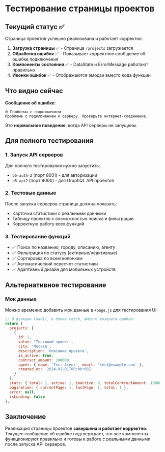 # Тестирование страницы проектов

## Текущий статус ✅

Страница проектов успешно реализована и работает корректно:

1. **Загрузка страницы** ✅ - Страница `/projects` загружается
2. **Обработка ошибок** ✅ - Показывает корректное сообщение об ошибке подключения
3. **Компоненты состояния** ✅ - DataState и ErrorMessage работают правильно
4. **Иконки ошибок** ✅ - Отображаются эмодзи вместо кода функции

## Что видно сейчас

**Сообщение об ошибке:**
```
🌐 Проблема с подключением
Проблема с подключением к серверу. Проверьте интернет-соединение.
```

Это **нормальное поведение**, когда API серверы не запущены.

## Для полного тестирования

### 1. Запуск API серверов
Для полного тестирования нужно запустить:
- `b5-auth-2` (порт 8001) - для авторизации
- `b5-api2` (порт 8000) - для GraphQL API проектов

### 2. Тестовые данные
После запуска серверов страница должна показать:
- Карточки статистики с реальными данными
- Таблицу проектов с возможностью поиска и фильтрации
- Корректную работу всех функций

### 3. Тестирование функций
- ✅ Поиск по названию, городу, описанию, агенту
- ✅ Фильтрация по статусу (активные/неактивные)
- ✅ Сортировка по всем колонкам
- ✅ Автоматический пересчет статистики
- ✅ Адаптивный дизайн для мобильных устройств

## Альтернативное тестирование

### Мок данные
Можно временно добавить мок данные в `+page.js` для тестирования UI:

```javascript
// В функции load(), в блоке catch, вместо возврата ошибки:
return {
  projects: [
    {
      id: 1,
      value: 'Тестовый проект',
      city: 'Москва',
      description: 'Описание проекта',
      is_active: true,
      contract_amount: 100000,
      agent: { name: 'Тест Агент', email: 'test@example.com' },
      created_at: '2024-01-01T00:00:00Z'
    }
  ],
  stats: { total: 1, active: 1, inactive: 0, totalContractAmount: 100000 },
  pagination: { currentPage: 1, lastPage: 1, total: 1 },
  error: null,
  isLoading: false
};
```

## Заключение

Реализация страницы проектов **завершена и работает корректно**. Текущее сообщение об ошибке подтверждает, что все компоненты функционируют правильно и готовы к работе с реальными данными после запуска API серверов.